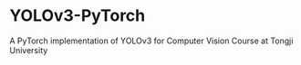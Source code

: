 # YOLOv3-PyTorch
A PyTorch implementation of YOLOv3 for Computer Vision Course at Tongji University
